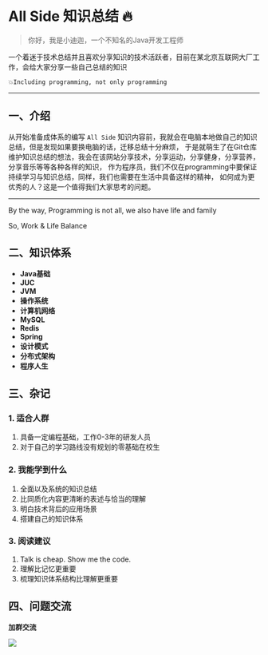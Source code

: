 # All Side 知识总结 🔥

>你好，我是小迪迦，一个不知名的Java开发工程师

  一个着迷于技术总结并且喜欢分享知识的技术活跃者，目前在某北京互联网大厂工作，会给大家分享一些自己总结的知识

`💥Including programming, not only programming`

---

## 一、介绍



从开始准备成体系的编写 `All Side` 知识内容前，我就会在电脑本地做自己的知识总结，但是发现如果要换电脑的话，迁移总结十分麻烦，
于是就萌生了在Git仓库维护知识总结的想法，我会在该网站分享技术，分享运动，分享健身，分享营养，分享音乐等等各种各样的知识，
作为程序员，我们不仅在programming中要保证持续学习与知识总结，同样，我们也需要在生活中具备这样的精神，
如何成为更优秀的人？这是一个值得我们大家思考的问题。

---
By the way, Programming is not all, we also have life and family

So, Work & Life Balance


## 二、知识体系

-  **Java基础**
-  **JUC**
-  **JVM**
-  **操作系统**
-  **计算机网络**
-  **MySQL**
-  **Redis**
-  **Spring**
-  **设计模式**
-  **分布式架构**
-  **程序人生**

## 三、杂记


### 1. 适合人群

1. 具备一定编程基础，工作0-3年的研发人员
2. 对于自己的学习路线没有规划的零基础在校生

### 2. 我能学到什么

1. 全面以及系统的知识总结
2. 比同质化内容更清晰的表述与恰当的理解
3. 明白技术背后的应用场景
4. 搭建自己的知识体系

### 3. 阅读建议

1. Talk is cheap. Show me the code.
2. 理解比记忆更重要
3. 梳理知识体系结构比理解更重要

## 四、问题交流
 **加群交流**
  
![](https://p1-juejin.byteimg.com/tos-cn-i-k3u1fbpfcp/3ea94fb4cbd444d3a582e0b42965a401~tplv-k3u1fbpfcp-watermark.image?)


